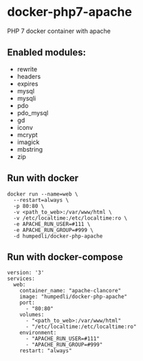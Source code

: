 # docker-php7-apache
PHP 7 docker container with apache

## Enabled modules:
- rewrite
- headers
- expires
- mysql 
- mysqli 
- pdo 
- pdo_mysql
- gd
- iconv
- mcrypt
- imagick
- mbstring
- zip

## Run with docker

```
docker run --name=web \
  --restart=always \
  -p 80:80 \
  -v <path_to_web>:/var/www/html \
  -v /etc/localtime:/etc/localtime:ro \
  -e APACHE_RUN_USER=#111 \
  -e APACHE_RUN_GROUP=#999 \
  -d humpedli/docker-php-apache
```


## Run with docker-compose

```
version: '3'
services:
  web:
    container_name: "apache-clancore"
    image: "humpedli/docker-php-apache"
    port:
      - "80:80"
    volumes: 
      - "<path_to_web>:/var/www/html"
      - "/etc/localtime:/etc/localtime:ro"
    environment:
      - "APACHE_RUN_USER=#111"
      - "APACHE_RUN_GROUP=#999"
    restart: "always"
```